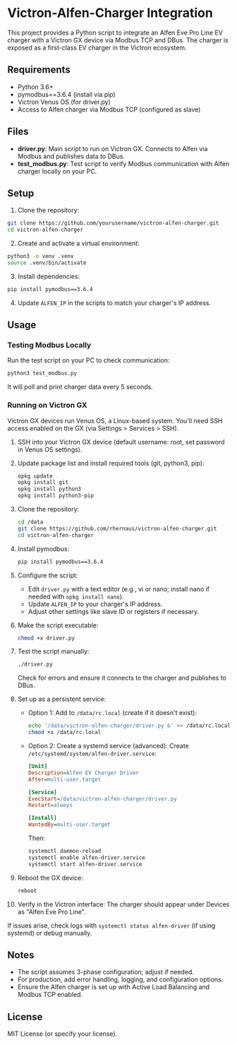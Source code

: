 # Victron-Alfen-Charger Integration

This project provides a Python script to integrate an Alfen Eve Pro Line EV charger with a Victron GX device via Modbus TCP and DBus. The charger is exposed as a first-class EV charger in the Victron ecosystem.

## Requirements

- Python 3.6+
- pymodbus==3.6.4 (install via pip)
- Victron Venus OS (for driver.py)
- Access to Alfen charger via Modbus TCP (configured as slave)

## Files

- **driver.py**: Main script to run on Victron GX. Connects to Alfen via Modbus and publishes data to DBus.
- **test_modbus.py**: Test script to verify Modbus communication with Alfen charger locally on your PC.

## Setup

1. Clone the repository:

```bash
git clone https://github.com/yourusername/victron-alfen-charger.git
cd victron-alfen-charger
```

2. Create and activate a virtual environment:

```bash
python3 -m venv .venv
source .venv/bin/activate
```

3. Install dependencies:

```bash
pip install pymodbus==3.6.4
```

4. Update `ALFEN_IP` in the scripts to match your charger's IP address.

## Usage

### Testing Modbus Locally

Run the test script on your PC to check communication:

```bash
python3 test_modbus.py
```

It will poll and print charger data every 5 seconds.

### Running on Victron GX

Victron GX devices run Venus OS, a Linux-based system. You'll need SSH access enabled on the GX (via Settings > Services > SSH).

1. SSH into your Victron GX device (default username: root, set password in Venus OS settings).

2. Update package list and install required tools (git, python3, pip):

   ```bash
   opkg update
   opkg install git
   opkg install python3
   opkg install python3-pip
   ```

3. Clone the repository:

   ```bash
   cd /data
   git clone https://github.com/rhernaus/victron-alfen-charger.git
   cd victron-alfen-charger
   ```

4. Install pymodbus:

   ```bash
   pip install pymodbus==3.6.4
   ```

5. Configure the script:
   - Edit `driver.py` with a text editor (e.g., vi or nano; install nano if needed with `opkg install nano`).
   - Update `ALFEN_IP` to your charger's IP address.
   - Adjust other settings like slave ID or registers if necessary.

6. Make the script executable:

   ```bash
   chmod +x driver.py
   ```

7. Test the script manually:

   ```bash
   ./driver.py
   ```

   Check for errors and ensure it connects to the charger and publishes to DBus.

8. Set up as a persistent service:
   - Option 1: Add to `/data/rc.local` (create if it doesn't exist):
     ```bash
     echo '/data/victron-alfen-charger/driver.py &' >> /data/rc.local
     chmod +x /data/rc.local
     ```
   - Option 2: Create a systemd service (advanced):
     Create `/etc/systemd/system/alfen-driver.service`:

     ```ini
     [Unit]
     Description=Alfen EV Charger Driver
     After=multi-user.target

     [Service]
     ExecStart=/data/victron-alfen-charger/driver.py
     Restart=always

     [Install]
     WantedBy=multi-user.target
     ```

     Then:

     ```bash
     systemctl daemon-reload
     systemctl enable alfen-driver.service
     systemctl start alfen-driver.service
     ```

9. Reboot the GX device:

   ```bash
   reboot
   ```

10. Verify in the Victron interface: The charger should appear under Devices as "Alfen Eve Pro Line".

If issues arise, check logs with `systemctl status alfen-driver` (if using systemd) or debug manually.

## Notes

- The script assumes 3-phase configuration; adjust if needed.
- For production, add error handling, logging, and configuration options.
- Ensure the Alfen charger is set up with Active Load Balancing and Modbus TCP enabled.

## License

MIT License (or specify your license).
